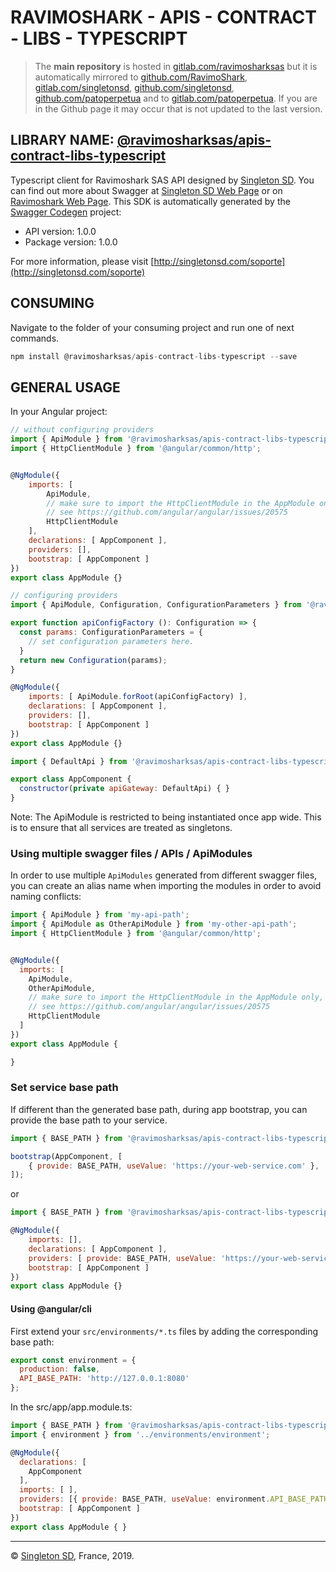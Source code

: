 # RAVIMOSHARK - APIS - CONTRACT - LIBS - TYPESCRIPT

> The **main repository** is hosted in [gitlab.com/ravimosharksas](https://gitlab.com/ravimosharksas/apis/contract/libs/typescript.git) but it is automatically mirrored to [github.com/RavimoShark](https://github.com/RavimoShark/apis-contract-libs-typescript.git), [gitlab.com/singletonsd](https://gitlab.com/singletonsd/ravimosharksas/apis/contract/libs/typescript.git), [github.com/singletonsd](https://github.com/singletonsd/ravimoshark-apis-contract-libs-typescript.git), [github.com/patoperpetua](https://github.com/patoperpetua/ravimoshark-apis-contract-libs-typescript.git) and to [gitlab.com/patoperpetua](https://gitlab.com/patoperpetua/ravimoshark-apis-contract-libs-typescript.git). If you are in the Github page it may occur that is not updated to the last version.

## LIBRARY NAME: [@ravimosharksas/apis-contract-libs-typescript](https://www.npmjs.com/package/@ravimosharksas/apis-contract-libs-typescript)

Typescript client for Ravimoshark SAS API designed by [Singleton SD](http://singletonsd.com). You can find out more about Swagger at [Singleton SD Web Page](http://singletonsd.com) or on [Ravimoshark Web Page](https://ravimoshark.com).
This SDK is automatically generated by the [Swagger Codegen](https://github.com/swagger-api/swagger-codegen) project:

- API version: 1.0.0
- Package version: 1.0.0

For more information, please visit [http://singletonsd.com/soporte](http://singletonsd.com/soporte)

## CONSUMING

Navigate to the folder of your consuming project and run one of next commands.

```javascript
npm install @ravimosharksas/apis-contract-libs-typescript --save
```

## GENERAL USAGE

In your Angular project:

```javascript
// without configuring providers
import { ApiModule } from '@ravimosharksas/apis-contract-libs-typescript';
import { HttpClientModule } from '@angular/common/http';


@NgModule({
    imports: [
        ApiModule,
        // make sure to import the HttpClientModule in the AppModule only,
        // see https://github.com/angular/angular/issues/20575
        HttpClientModule
    ],
    declarations: [ AppComponent ],
    providers: [],
    bootstrap: [ AppComponent ]
})
export class AppModule {}
```

```javascript
// configuring providers
import { ApiModule, Configuration, ConfigurationParameters } from '@ravimosharksas/apis-contract-libs-typescript';

export function apiConfigFactory (): Configuration => {
  const params: ConfigurationParameters = {
    // set configuration parameters here.
  }
  return new Configuration(params);
}

@NgModule({
    imports: [ ApiModule.forRoot(apiConfigFactory) ],
    declarations: [ AppComponent ],
    providers: [],
    bootstrap: [ AppComponent ]
})
export class AppModule {}
```

```javascript
import { DefaultApi } from '@ravimosharksas/apis-contract-libs-typescript';

export class AppComponent {
  constructor(private apiGateway: DefaultApi) { }
}
```

Note: The ApiModule is restricted to being instantiated once app wide.
This is to ensure that all services are treated as singletons.

### Using multiple swagger files / APIs / ApiModules

In order to use multiple `ApiModules` generated from different swagger files,
you can create an alias name when importing the modules
in order to avoid naming conflicts:

```javascript
import { ApiModule } from 'my-api-path';
import { ApiModule as OtherApiModule } from 'my-other-api-path';
import { HttpClientModule } from '@angular/common/http';


@NgModule({
  imports: [
    ApiModule,
    OtherApiModule,
    // make sure to import the HttpClientModule in the AppModule only,
    // see https://github.com/angular/angular/issues/20575
    HttpClientModule
  ]
})
export class AppModule {

}
```

### Set service base path

If different than the generated base path, during app bootstrap, you can provide the base path to your service.

```javascript
import { BASE_PATH } from '@ravimosharksas/apis-contract-libs-typescript';

bootstrap(AppComponent, [
    { provide: BASE_PATH, useValue: 'https://your-web-service.com' },
]);
```

or

```javascript
import { BASE_PATH } from '@ravimosharksas/apis-contract-libs-typescript';

@NgModule({
    imports: [],
    declarations: [ AppComponent ],
    providers: [ provide: BASE_PATH, useValue: 'https://your-web-service.com' ],
    bootstrap: [ AppComponent ]
})
export class AppModule {}
```

#### Using @angular/cli

First extend your `src/environments/*.ts` files by adding the corresponding base path:

```javascript
export const environment = {
  production: false,
  API_BASE_PATH: 'http://127.0.0.1:8080'
};
```

In the src/app/app.module.ts:

```javascript
import { BASE_PATH } from '@ravimosharksas/apis-contract-libs-typescript';
import { environment } from '../environments/environment';

@NgModule({
  declarations: [
    AppComponent
  ],
  imports: [ ],
  providers: [{ provide: BASE_PATH, useValue: environment.API_BASE_PATH }],
  bootstrap: [ AppComponent ]
})
export class AppModule { }
```

----------------------

© [Singleton SD](http://singletonsd.com), France, 2019.
